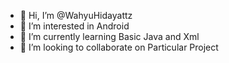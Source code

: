 - 👋 Hi, I’m @WahyuHidayattz
- 👀 I’m interested in Android 
- 🌱 I’m currently learning Basic Java and Xml
- 💞️ I’m looking to collaborate on Particular Project

<!---
WahyuHidayattz/WahyuHidayattz is a ✨ special ✨ repository because its `README.md` (this file) appears on your GitHub profile.
You can click the Preview link to take a look at your changes.
--->
